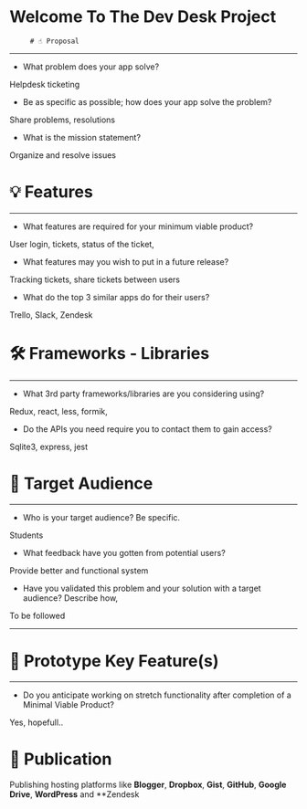 
# Welcome To The  Dev Desk Project 

         # ☝️ Proposal

----------

-   What problem does your app solve?
    

Helpdesk ticketing

-   Be as specific as possible; how does your app solve the problem?
    

Share problems, resolutions

-   What is the mission statement?
    

Organize and resolve issues

# 💡 Features

----------

-   What features are required for your minimum viable product?
    

User login, tickets, status of the ticket,

-   What features may you wish to put in a future release?
    

Tracking tickets, share tickets between users

-   What do the top 3 similar apps do for their users?
    

Trello, Slack, Zendesk

# 🛠 Frameworks - Libraries

----------

-   What 3rd party frameworks/libraries are you considering using?
    

Redux, react, less, formik,

-   Do the APIs you need require you to contact them to gain access?
    

Sqlite3, express, jest

# 🎯 Target Audience

----------

-   Who is your target audience? Be specific.
    

Students

-   What feedback have you gotten from potential users?
    

Provide better and functional system

-   Have you validated this problem and your solution with a target audience? Describe how,
    

To be followed

----------

# 🔑 Prototype Key Feature(s)

----------

-   Do you anticipate working on stretch functionality after completion of a Minimal Viable Product?
    

Yes, hopefull..

# 🤝 Publication

Publishing  hosting platforms like **Blogger**, **Dropbox**, **Gist**, **GitHub**, **Google Drive**, **WordPress** and **Zendesk
